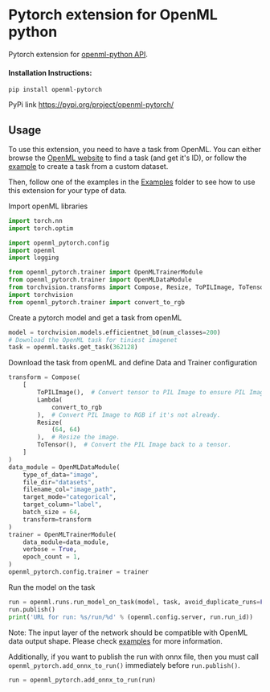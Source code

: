 # Pytorch extension for OpenML python

Pytorch extension for [openml-python API](https://github.com/openml/openml-python).

#### Installation Instructions:

`pip install openml-pytorch`

PyPi link https://pypi.org/project/openml-pytorch/

## Usage
To use this extension, you need to have a task from OpenML. You can either browse the [OpenML website](https://openml.org/search?type=task&sort=runs) to find a task (and get it's ID), or follow the [example](./Examples/Create%20Dataset%20and%20Task.ipynb) to create a task from a custom dataset.

Then, follow one of the examples in the [Examples](./Examples) folder to see how to use this extension for your type of data.

Import openML libraries
```python
import torch.nn
import torch.optim

import openml_pytorch.config
import openml
import logging

from openml_pytorch.trainer import OpenMLTrainerModule
from openml_pytorch.trainer import OpenMLDataModule
from torchvision.transforms import Compose, Resize, ToPILImage, ToTensor, Lambda
import torchvision
from openml_pytorch.trainer import convert_to_rgb

```
Create a pytorch model and get a task from openML
```python
model = torchvision.models.efficientnet_b0(num_classes=200)
# Download the OpenML task for tiniest imagenet
task = openml.tasks.get_task(362128)
```
Download the task from openML and define Data and Trainer configuration
```python
transform = Compose(
    [
        ToPILImage(),  # Convert tensor to PIL Image to ensure PIL Image operations can be applied.
        Lambda(
            convert_to_rgb
        ),  # Convert PIL Image to RGB if it's not already.
        Resize(
            (64, 64)
        ),  # Resize the image.
        ToTensor(),  # Convert the PIL Image back to a tensor.
    ]
)
data_module = OpenMLDataModule(
    type_of_data="image",
    file_dir="datasets",
    filename_col="image_path",
    target_mode="categorical",
    target_column="label",
    batch_size = 64,
    transform=transform
)
trainer = OpenMLTrainerModule(
    data_module=data_module,
    verbose = True,
    epoch_count = 1,
)
openml_pytorch.config.trainer = trainer
```
Run the model on the task
```python
run = openml.runs.run_model_on_task(model, task, avoid_duplicate_runs=False)
run.publish()
print('URL for run: %s/run/%d' % (openml.config.server, run.run_id))
```
Note: The input layer of the network should be compatible with OpenML data output shape. Please check [examples](/examples/) for more information.

Additionally, if you want to publish the run with onnx file, then you must call ```openml_pytorch.add_onnx_to_run()``` immediately before ```run.publish()```. 

```python
run = openml_pytorch.add_onnx_to_run(run)
```